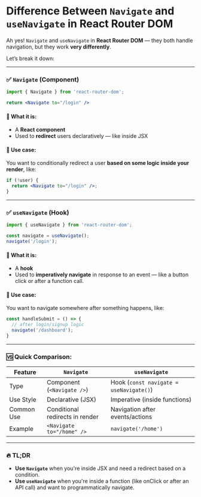 # Difference Between `Navigate` and `useNavigate` in React Router DOM

Ah yes! `Navigate` and `useNavigate` in **React Router DOM** — they both handle navigation, but they work **very differently**.

Let’s break it down:

---

### ✅ `Navigate` (Component)

```jsx
import { Navigate } from 'react-router-dom';

return <Navigate to="/login" />
```

#### 🔹 What it is:
- A **React component**
- Used to **redirect** users declaratively — like inside JSX

#### 🔹 Use case:
You want to conditionally redirect a user **based on some logic inside your render**, like:
```jsx
if (!user) {
  return <Navigate to="/login" />;
}
```

---

### ✅ `useNavigate` (Hook)

```jsx
import { useNavigate } from 'react-router-dom';

const navigate = useNavigate();
navigate('/login');
```

#### 🔹 What it is:
- A **hook**
- Used to **imperatively navigate** in response to an event — like a button click or after a function call.

#### 🔹 Use case:
You want to navigate somewhere after something happens, like:
```jsx
const handleSubmit = () => {
  // after login/signup logic
  navigate('/dashboard');
}
```

---

### 🆚 Quick Comparison:

| Feature        | `Navigate`                      | `useNavigate`                      |
|----------------|----------------------------------|-------------------------------------|
| Type           | Component (`<Navigate />`)       | Hook (`const navigate = useNavigate()`) |
| Use Style      | Declarative (JSX)                | Imperative (inside functions)       |
| Common Use     | Conditional redirects in render  | Navigation after events/actions     |
| Example        | `<Navigate to="/home" />`        | `navigate('/home')`                 |

---

### 🔥 TL;DR

- **Use `Navigate`** when you're inside JSX and need a redirect based on a condition.
- **Use `useNavigate`** when you're inside a function (like onClick or after an API call) and want to programmatically navigate.